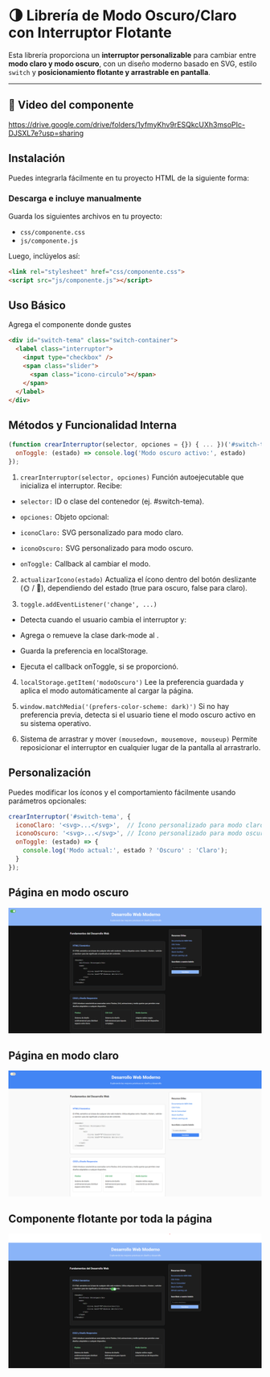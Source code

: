 # 🌗 Librería de Modo Oscuro/Claro con Interruptor Flotante

Esta librería proporciona un **interruptor personalizable** para cambiar entre **modo claro y modo oscuro**, con un diseño moderno basado en SVG, estilo `switch` y **posicionamiento flotante y arrastrable en pantalla**.

---
## 🔗 Video del componente
https://drive.google.com/drive/folders/1yfmyKhv9rESQkcUXh3msoPIc-DJSXL7e?usp=sharing

## Instalación
Puedes integrarla fácilmente en tu proyecto HTML de la siguiente forma:

### Descarga e incluye manualmente
Guarda los siguientes archivos en tu proyecto:

- `css/componente.css`
- `js/componente.js`

Luego, inclúyelos así:

```html
<link rel="stylesheet" href="css/componente.css">
<script src="js/componente.js"></script>
```
## Uso Básico
Agrega el componente donde gustes

```html
<div id="switch-tema" class="switch-container">
  <label class="interruptor">
    <input type="checkbox" />
    <span class="slider">
      <span class="icono-circulo"></span>
    </span>
  </label>
</div>
```
## Métodos y Funcionalidad Interna
```js
(function crearInterruptor(selector, opciones = {}) { ... })('#switch-tema', {
  onToggle: (estado) => console.log('Modo oscuro activo:', estado)
});

```
1. `crearInterruptor(selector, opciones)`
Función autoejecutable que inicializa el interruptor. Recibe:

- `selector:` ID o clase del contenedor (ej. #switch-tema).

- `opciones:` Objeto opcional:

- `iconoClaro:` SVG personalizado para modo claro.

- `iconoOscuro:` SVG personalizado para modo oscuro.

- `onToggle:` Callback al cambiar el modo.

2. `actualizarIcono(estado)`
Actualiza el ícono dentro del botón deslizante (🌞 / 🌙), dependiendo del estado (true para oscuro, false para claro).

3. `toggle.addEventListener('change', ...)`
- Detecta cuando el usuario cambia el interruptor y:

- Agrega o remueve la clase dark-mode al <body>.

- Guarda la preferencia en localStorage.

- Ejecuta el callback onToggle, si se proporcionó.

4. `localStorage.getItem('modoOscuro')`
Lee la preferencia guardada y aplica el modo automáticamente al cargar la página.

5. `window.matchMedia('(prefers-color-scheme: dark)')`
Si no hay preferencia previa, detecta si el usuario tiene el modo oscuro activo en su sistema operativo.

6. Sistema de arrastrar y mover `(mousedown, mousemove, mouseup)`
Permite reposicionar el interruptor en cualquier lugar de la pantalla al arrastrarlo.


## Personalización
Puedes modificar los íconos y el comportamiento fácilmente usando parámetros opcionales:
```js
crearInterruptor('#switch-tema', {
  iconoClaro: '<svg>...</svg>',  // Ícono personalizado para modo claro
  iconoOscuro: '<svg>...</svg>', // Ícono personalizado para modo oscuro
  onToggle: (estado) => {
    console.log('Modo actual:', estado ? 'Oscuro' : 'Claro');
  }
});
```
## Página en modo oscuro
![Página en modo oscuro](img/oscuro.png)
## Página en modo claro
![Página en modo claro](img/claro.png)
## Componente flotante por toda la página
![Componente flotante por toda la página](img/flotante.png)
